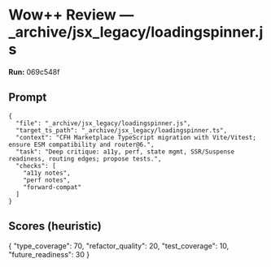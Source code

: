 # Wow++ Review — _archive/jsx_legacy/loadingspinner.js

**Run:** 069c548f

## Prompt

```
{
  "file": "_archive/jsx_legacy/loadingspinner.js",
  "target_ts_path": "_archive/jsx_legacy/loadingspinner.ts",
  "context": "CFH Marketplace TypeScript migration with Vite/Vitest; ensure ESM compatibility and router@6.",
  "task": "Deep critique: a11y, perf, state mgmt, SSR/Suspense readiness, routing edges; propose tests.",
  "checks": [
    "a11y notes",
    "perf notes",
    "forward-compat"
  ]
}
```

## Scores (heuristic)

{
  "type_coverage": 70,
  "refactor_quality": 20,
  "test_coverage": 10,
  "future_readiness": 30
}
